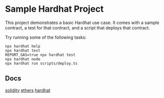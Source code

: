 # Sample Hardhat Project

This project demonstrates a basic Hardhat use case. It comes with a sample contract, a test for that contract, and a script that deploys that contract.

Try running some of the following tasks:

```shell
npx hardhat help
npx hardhat test
REPORT_GAS=true npx hardhat test
npx hardhat node
npx hardhat run scripts/deploy.ts
```

## Docs

[solidity](https://docs.soliditylang.org/en/v0.8.24/)
[ethers](https://docs.ethers.org/v6/)
[hardhat](https://hardhat.org/getting-started/)

